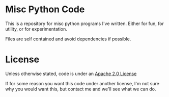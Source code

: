 # Misc Python Code
This is a repository for misc python programs I've written.
Either for fun, for utility, or for experimentation.

Files are self contained and avoid dependencies if possible.

# License
Unless otherwise stated, code is under an [Apache 2.0 License][1]

If for some reason you want this code under another license, I'm not sure
why you would want this, but contact me and we'll see what we can do.

[1]: https://www.apache.org/licenses/LICENSE-2.0 "Apache 2.0 License"
